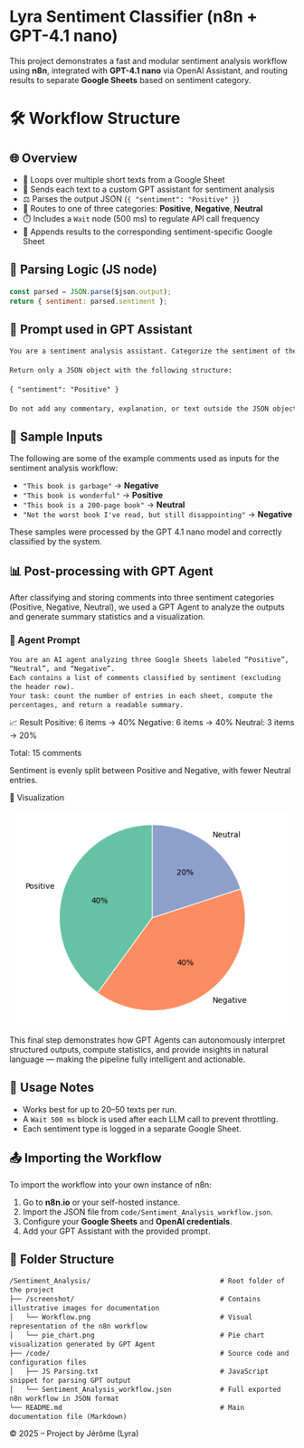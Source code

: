 # Lyra Sentiment Classifier (n8n + GPT-4.1 nano)

This project demonstrates a fast and modular sentiment analysis workflow using **n8n**, integrated with **GPT-4.1 nano** via OpenAI Assistant, and routing results to separate **Google Sheets** based on sentiment category.

# 🛠 Workflow Structure

## 🌐 Overview

- 🔁 Loops over multiple short texts from a Google Sheet
- 🧠 Sends each text to a custom GPT assistant for sentiment analysis
- ⚖️ Parses the output JSON (`{ "sentiment": "Positive" }`)
- 🧭 Routes to one of three categories: **Positive**, **Negative**, **Neutral**
- ⏱️ Includes a `Wait` node (500 ms) to regulate API call frequency
- 📄 Appends results to the corresponding sentiment-specific Google Sheet




## 🔁 Parsing Logic (JS node)

```javascript
const parsed = JSON.parse($json.output);
return { sentiment: parsed.sentiment };
```

## 🧠 Prompt used in GPT Assistant

```txt
You are a sentiment analysis assistant. Categorize the sentiment of the input text as one of: "Positive", "Neutral", or "Negative".

Return only a JSON object with the following structure:

{ "sentiment": "Positive" }

Do not add any commentary, explanation, or text outside the JSON object.
```

## 💬 Sample Inputs

The following are some of the example comments used as inputs for the sentiment analysis workflow:

- `"This book is garbage"` → **Negative**
- `"This book is wonderful"` → **Positive**
- `"This book is a 200-page book"` → **Neutral**
- `"Not the worst book I've read, but still disappointing"` → **Negative**

These samples were processed by the GPT 4.1 nano model and correctly classified by the system.

## 📊 Post-processing with GPT Agent

After classifying and storing comments into three sentiment categories (Positive, Negative, Neutral), we used a GPT Agent to analyze the outputs and generate summary statistics and a visualization.

### 🤖 Agent Prompt

```text
You are an AI agent analyzing three Google Sheets labeled “Positive”, “Neutral”, and “Negative”.
Each contains a list of comments classified by sentiment (excluding the header row).
Your task: count the number of entries in each sheet, compute the percentages, and return a readable summary.

```
📈 Result
Positive: 6 items → 40%
Negative: 6 items → 40%
Neutral: 3 items → 20%

Total: 15 comments

Sentiment is evenly split between Positive and Negative, with fewer Neutral entries.


🥧 Visualization

![Sentiment Pie Chart](screenshot/pie_chart.png)


This final step demonstrates how GPT Agents can autonomously interpret structured outputs, compute statistics, and provide insights in natural language — making the pipeline fully intelligent and actionable.

## 🧪 Usage Notes

- Works best for up to 20–50 texts per run.
- A `Wait 500 ms` block is used after each LLM call to prevent throttling.
- Each sentiment type is logged in a separate Google Sheet.

## 📤 Importing the Workflow

To import the workflow into your own instance of n8n:

1. Go to **n8n.io** or your self-hosted instance.
2. Import the JSON file from `code/Sentiment_Analysis_workflow.json`.
3. Configure your **Google Sheets** and **OpenAI credentials**.
4. Add your GPT Assistant with the provided prompt.

## 💾 Folder Structure

```
/Sentiment_Analysis/                                # Root folder of the project
├── /screenshot/                                    # Contains illustrative images for documentation
│   └── Workflow.png                                # Visual representation of the n8n workflow
│   └── pie_chart.png                               # Pie chart visualization generated by GPT Agent
├── /code/                                          # Source code and configuration files
│   ├── JS Parsing.txt                              # JavaScript snippet for parsing GPT output
│   └── Sentiment_Analysis_workflow.json            # Full exported n8n workflow in JSON format
└── README.md                                       # Main documentation file (Markdown)
```

© 2025 – Project by Jérôme (Lyra)
